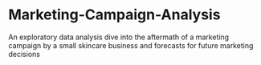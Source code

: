 # Marketing-Campaign-Analysis
An exploratory data analysis dive into the aftermath of a marketing campaign by a small skincare business and forecasts for future marketing decisions
